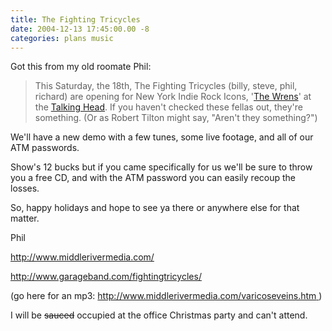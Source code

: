 ```yaml
---
title: The Fighting Tricycles
date: 2004-12-13 17:45:00.00 -8
categories: plans music
---
```

Got this from my old roomate Phil:

> This Saturday, the 18th, The Fighting Tricycles (billy, steve, phil, richard) are opening for New York Indie Rock Icons, '[The Wrens](http://www.wrens.com/)' at the [Talking Head](http://www.talkingheadclub.com). If you haven't checked these fellas out, they're something. (Or as Robert Tilton might say, "Aren't they something?")

We'll have a new demo with a few tunes, some live footage, and all of our ATM passwords.

Show's 12 bucks but if you came specifically for us we'll be sure to throw you a free CD, and with the ATM password you can easily recoup the losses.

So, happy holidays and hope to see ya there or anywhere else for that matter.

Phil

<http://www.middlerivermedia.com/>

<http://www.garageband.com/fightingtricycles/>

(go here for an mp3: [http://www.middlerivermedia.com/varicoseveins.htm ](http://www.middlerivermedia.com/varicoseveins.htm))

I will be <strike>sauced</strike> occupied at the office Christmas party and can't attend.
